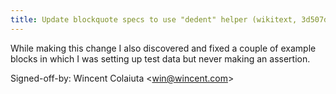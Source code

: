 ```yaml
---
title: Update blockquote specs to use "dedent" helper (wikitext, 3d507da)
---
```


While making this change I also discovered and fixed a couple of example blocks in which I was setting up test data but never making an assertion.

Signed-off-by: Wincent Colaiuta &lt;win@wincent.com&gt;
